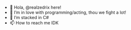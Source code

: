 - 👋 Hola, @realzedrix here!
- 👀 I’m in love with programming/acting, thou we fight a lot!
- 🌱 I’m stacked in C#
- 📫 How to reach me IDK

<!---
realzedrix/realzedrix is a ✨ special ✨ repository because its `README.md` (this file) appears on your GitHub profile.
You can click the Preview link to take a look at your changes.
--->

